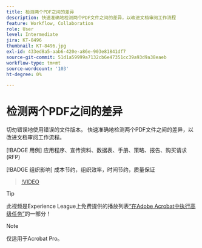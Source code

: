 ```yaml
---
title: 检测两个PDF之间的差异
description: 快速准确地检测两个PDF文件之间的差异，以改进文档审阅工作流程
feature: Workflow, Collaboration
role: User
level: Intermediate
jira: KT-8496
thumbnail: KT-8496.jpg
exl-id: 433ed8a5-aab6-420e-a86e-903e81841df7
source-git-commit: 51d1a59999a7132cb6e47351cc39a93d9a38eaeb
workflow-type: tm+mt
source-wordcount: '103'
ht-degree: 0%

---
```


# 检测两个PDF之间的差异

切勿错误地使用错误的文件版本。 快速准确地检测两个PDF文件之间的差异，以改进文档审阅工作流程。

[!BADGE 用例]
应用程序、宣传资料、数据表、手册、策略、报告、购买请求(RFP)

[!BADGE 组织影响]
成本节约，组织效率，时间节约，质量保证

>[!VIDEO](https://video.tv.adobe.com/v/337211?quality=12&learn=on&hidetitle=true)

>[!TIP]
>
>此视频是Experience League上免费提供的播放列表[“在Adobe Acrobat中执行高级任务”](https://experienceleague.adobe.com/zh-hans/playlists/acrobat-peform-advanced-tasks)的一部分！

>[!NOTE]
>
>仅适用于Acrobat Pro。
